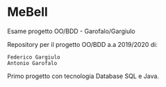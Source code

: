 # MeBell
Esame progetto OO/BDD - Garofalo/Gargiulo

Repository per il progetto OO/BDD a.a 2019/2020 di:

```
Federico Gargiulo
Antonio Garofalo
```

Primo progetto con tecnologia Database SQL e Java.

